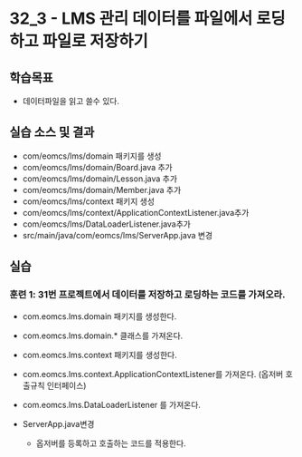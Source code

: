 # 32_3 - LMS 관리 데이터를 파일에서 로딩하고 파일로 저장하기

## 학습목표

- 데이터파일을 읽고 쓸수 있다.


## 실습 소스 및 결과
- com/eomcs/lms/domain 패키지를 생성
- com/eomcs/lms/domain/Board.java 추가
- com/eomcs/lms/domain/Lesson.java 추가
- com/eomcs/lms/domain/Member.java 추가
- com/eomcs/lms/context 패키지 생성
- com/eomcs/lms/context/ApplicationContextListener.java추가
- com/eomcs/lms/DataLoaderListener.java추가
- src/main/java/com/eomcs/lms/ServerApp.java 변경

## 실습  

### 훈련 1: 31번 프로젝트에서 데이터를 저장하고 로딩하는 코드를 가져오라.

- com.eomcs.lms.domain 패키지를 생성한다.
- com.eomcs.lms.domain.* 클래스를 가져온다. 
- com.eomcs.lms.context 패키지를 생성한다.
- com.eomcs.lms.context.ApplicationContextListener를 가져온다. (옵저버 호출규칙 인터페이스)
- com.eomcs.lms.DataLoaderListener 를 가져온다.

- ServerApp.java변경
  - 옵저버를 등록하고 호출하는 코드를 적용한다.



